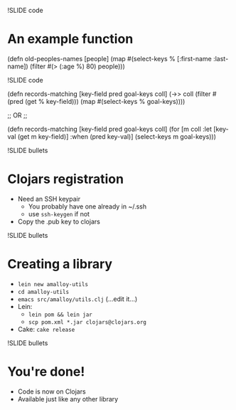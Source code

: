 !SLIDE code
# An example function

(defn old-peoples-names [people]
  (map #(select-keys % [:first-name :last-name])
       (filter #(> (:age %) 80)
               people)))

!SLIDE code

(defn records-matching [key-field pred goal-keys coll]
  (->> coll
       (filter #(pred (get % key-field)))
       (map #(select-keys % goal-keys))))

;; OR ;;

(defn records-matching [key-field pred goal-keys coll]
  (for [m coll
        :let [key-val (get m key-field)]
        :when (pred key-val)]
    (select-keys m goal-keys)))

!SLIDE bullets
# Clojars registration

* Need an SSH keypair
  * You probably have one already in ~/.ssh
  * use `ssh-keygen` if not
* Copy the .pub key to clojars

!SLIDE bullets
# Creating a library

* `lein new amalloy-utils`
* `cd amalloy-utils`
* `emacs src/amalloy/utils.clj` (...edit it...)
* Lein:
  * `lein pom && lein jar`
  * `scp pom.xml *.jar clojars@clojars.org`
* Cake: `cake release`

!SLIDE bullets
# You're done!

* Code is now on Clojars
* Available just like any other library
